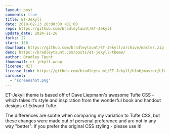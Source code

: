 ```yaml
---
layout: post
comments: true
title: ET-Jekyll
date: 2018-02-13 20:00:00 +01:00
repo: https://github.com/bradleytaunt/ET-Jekyll
update_date: 2024-11-28
forks: 27
stars: 158
download: https://github.com/bradleytaunt/ET-Jekyll/archive/master.zip
demo: https://bradleytaunt.com/posts/et-jekyll-theme/
author: Bradley Taunt
thumbnail: et-jekyll.webp
license: MIT
license_link: https://github.com/bradleytaunt/ET-Jekyll/blob/master/LICENSE.txt
carousel:
  - 'screenshot.png'
---
```


ET-Jekyll theme is based off of Dave Liepmann's awesome Tufte CSS - which takes it’s style and inspiration from the wonderful book and handout designs of Edward Tufte.

The differences are subtle when comparing my variation to Tufte CSS, but these changes were made out of personal preference and are not in any way "better". If you prefer the original CSS styling - please use it!
